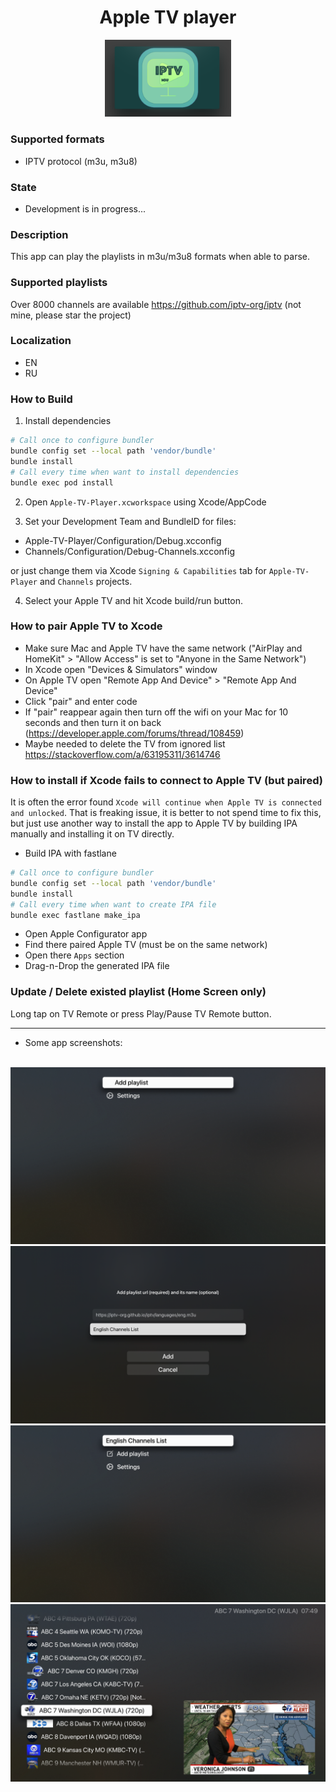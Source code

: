 
<h1 align="center">Apple TV player</h1>
<p align="center">
  <img src="logo.png"  alt="" width="40%"/>
</p>

### Supported formats

- IPTV protocol (m3u, m3u8)

### State

- Development is in progress...

### Description

This app can play the playlists in m3u/m3u8 formats when able to parse.

### Supported playlists

Over 8000 channels are available https://github.com/iptv-org/iptv (not mine, please star the project)

### Localization

- EN
- RU

### How to Build

1. Install dependencies

```bash
# Call once to configure bundler
bundle config set --local path 'vendor/bundle'
bundle install
# Call every time when want to install dependencies
bundle exec pod install
```

2. Open `Apple-TV-Player.xcworkspace` using Xcode/AppCode

3. Set your Development Team and BundleID for files:

- Apple-TV-Player/Configuration/Debug.xcconfig
- Channels/Configuration/Debug-Channels.xcconfig

or just change them via Xcode `Signing & Capabilities` tab for `Apple-TV-Player` and `Channels` projects.

4. Select your Apple TV and hit Xcode build/run button.

### How to pair Apple TV to Xcode

- Make sure Mac and Apple TV have the same network ("AirPlay and HomeKit" > "Allow Access" is set to "Anyone in the Same Network")
- In Xcode open "Devices & Simulators" window
- On Apple TV open "Remote App And Device" > "Remote App And Device"
- Click "pair" and enter code
- If "pair" reappear again then turn off the wifi on your Mac for 10 seconds and then turn it on back (https://developer.apple.com/forums/thread/108459)
- Maybe needed to delete the TV from ignored list https://stackoverflow.com/a/63195311/3614746

### How to install if Xcode fails to connect to Apple TV (but paired)

It is often the error found  `Xcode will continue when Apple TV is connected and unlocked`. That is freaking issue, it is better to not spend time to fix this, but just use another way to install the app to Apple TV by building IPA manually and installing it on TV directly.

- Build IPA with fastlane

```bash
# Call once to configure bundler
bundle config set --local path 'vendor/bundle'
bundle install
# Call every time when want to create IPA file
bundle exec fastlane make_ipa
```

- Open Apple Configurator app
- Find there paired Apple TV (must be on the same network)
- Open there `Apps` section
- Drag-n-Drop the generated IPA file

### Update / Delete existed playlist (Home Screen only)

Long tap on TV Remote or press Play/Pause TV Remote button.

----

- Some app screenshots:

</br><img src="004.png"  alt=""/>
<img src="005.png"  alt=""/>
<img src="006.png"  alt=""/>
<img src="007.png"  alt=""/>